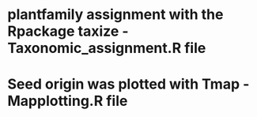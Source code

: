 # plantfamily assignment with the Rpackage taxize - Taxonomic_assignment.R file
# Seed origin was plotted with Tmap - Mapplotting.R file
